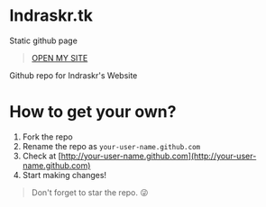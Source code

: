# Indraskr.tk
Static github page 
> [OPEN MY SITE](http://indraskr.tk)

Github repo for Indraskr's Website

# How to get your own?
1. Fork the repo
2. Rename the repo as `your-user-name.github.com`
3. Check at [http://your-user-name.github.com](http://your-user-name.github.com)
4. Start making changes!

> Don't forget to star the repo. :stuck_out_tongue_winking_eye:
